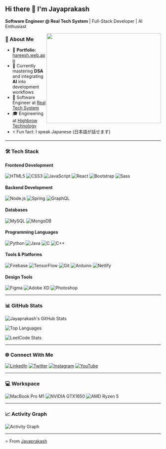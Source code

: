 ## Hi there 👋 I'm Jayaprakash

**Software Engineer @ Real Tech System** | Full-Stack Developer | AI Enthusiast

<img align="right" width="370" height="290" src="https://i.pinimg.com/originals/47/f0/34/47f0342cec72b800463bf003eac1257e.gif">

### 🚀 About Me

- 🔭 **Portfolio:** [hareesh.web.app](https://hareesh.web.app/)
- 🌱 Currently mastering **DSA** and integrating **AI** into development workflows
- 💼 Software Engineer at [Real Tech System]()
- 🎓 Engineering at [Highbrow Technology](https://www.highbrowtechnology.com/)
- ⚡ Fun fact: I speak Japanese (日本語が話せます)

---

### 🛠️ Tech Stack

#### **Frontend Development**
![HTML5](https://img.shields.io/badge/HTML5-E34F26?style=flat&logo=html5&logoColor=white)
![CSS3](https://img.shields.io/badge/CSS3-1572B6?style=flat&logo=css3&logoColor=white)
![JavaScript](https://img.shields.io/badge/JavaScript-F7DF1E?style=flat&logo=javascript&logoColor=black)
![React](https://img.shields.io/badge/React-20232A?style=flat&logo=react&logoColor=61DAFB)
![Bootstrap](https://img.shields.io/badge/Bootstrap-563D7C?style=flat&logo=bootstrap&logoColor=white)
![Sass](https://img.shields.io/badge/Sass-CC6699?style=flat&logo=sass&logoColor=white)

#### **Backend Development**
![Node.js](https://img.shields.io/badge/Node.js-339933?style=flat&logo=nodedotjs&logoColor=white)
![Spring](https://img.shields.io/badge/Spring-6DB33F?style=flat&logo=spring&logoColor=white)
![GraphQL](https://img.shields.io/badge/GraphQL-E10098?style=flat&logo=graphql&logoColor=white)

#### **Databases**
![MySQL](https://img.shields.io/badge/MySQL-00000F?style=flat&logo=mysql&logoColor=white)
![MongoDB](https://img.shields.io/badge/MongoDB-4EA94B?style=flat&logo=mongodb&logoColor=white)

#### **Programming Languages**
![Python](https://img.shields.io/badge/Python-3776AB?style=flat&logo=python&logoColor=white)
![Java](https://img.shields.io/badge/Java-ED8B00?style=flat&logo=openjdk&logoColor=white)
![C](https://img.shields.io/badge/C-00599C?style=flat&logo=c&logoColor=white)
![C++](https://img.shields.io/badge/C++-00599C?style=flat&logo=c%2B%2B&logoColor=white)

#### **Tools & Platforms**
![Firebase](https://img.shields.io/badge/Firebase-FFCA28?style=flat&logo=firebase&logoColor=black)
![TensorFlow](https://img.shields.io/badge/TensorFlow-FF6F00?style=flat&logo=tensorflow&logoColor=white)
![Git](https://img.shields.io/badge/Git-F05032?style=flat&logo=git&logoColor=white)
![Arduino](https://img.shields.io/badge/Arduino-00979D?style=flat&logo=arduino&logoColor=white)
![Netlify](https://img.shields.io/badge/Netlify-00C7B7?style=flat&logo=netlify&logoColor=white)

#### **Design Tools**
![Figma](https://img.shields.io/badge/Figma-F24E1E?style=flat&logo=figma&logoColor=white)
![Adobe XD](https://img.shields.io/badge/Adobe%20XD-470137?style=flat&logo=adobe%20xd&logoColor=white)
![Photoshop](https://img.shields.io/badge/Photoshop-31A8FF?style=flat&logo=adobe%20photoshop&logoColor=white)

---

### 📊 GitHub Stats

![Jayaprakash's GitHub Stats](https://github-readme-stats.vercel.app/api?username=hareesh-r&show_icons=true&theme=radical&hide_title=true&hide=issues)

![Top Languages](https://github-readme-stats.vercel.app/api/top-langs/?username=hareesh-r&layout=compact&theme=radical&hide_title=true)

![LeetCode Stats](https://leetcard.jacoblin.cool/hareeshprogrammer?ext=contest&theme=dark)

---

### 🌐 Connect With Me

[![LinkedIn](https://img.shields.io/badge/LinkedIn-0077B5?style=for-the-badge&logo=linkedin&logoColor=white)](https://www.linkedin.com/in/hareesh-r/)
[![Twitter](https://img.shields.io/badge/Twitter-1DA1F2?style=for-the-badge&logo=twitter&logoColor=white)](https://twitter.com/hareesh_dev)
[![Instagram](https://img.shields.io/badge/Instagram-E4405F?style=for-the-badge&logo=instagram&logoColor=white)](https://www.instagram.com/hareesh_._r/)
[![YouTube](https://img.shields.io/badge/YouTube-FF0000?style=for-the-badge&logo=youtube&logoColor=white)](https://youtube.com/channel/UCVXHYmFar7yArWvkcjxWXuQ)

---

### 💻 Workspace

![MacBook Pro M1](https://img.shields.io/badge/Apple-MacBook_Pro_M1-999999?style=flat&logo=apple&logoColor=white)
![NVIDIA GTX1650](https://img.shields.io/badge/NVIDIA-GTX1650-76B900?style=flat&logo=nvidia&logoColor=white)
![AMD Ryzen 5](https://img.shields.io/badge/AMD-Ryzen_5_4600H-ED1C24?style=flat&logo=amd&logoColor=white)

---

### 📈 Activity Graph

![Activity Graph](https://github-readme-activity-graph.vercel.app/graph?username=hareesh-r&bg_color=000000&color=ffffff&line=51f565&point=ffffff&area=true&hide_border=true)

---

⭐️ From [Jayaprakash](https://github.com/hareesh-r)
